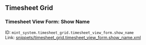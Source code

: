## Timesheet Grid
### Timesheet View Form: Show Name  
ID: `mint_system.timesheet_grid.timesheet_view_form.show_name`  
Link: [snippets/timesheet_grid.timesheet_view_form.show_name.xml](https://github.com/Mint-System/Odoo-Development/tree/14.0/snippets/timesheet_grid.timesheet_view_form.show_name.xml)

